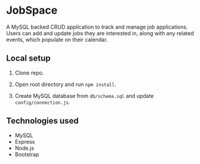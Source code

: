# JobSpace

A MySQL backed CRUD application to track and manage job applications.  Users can add and update jobs they are interested in, along with any related events, which populate on their calendar.

## Local setup

1. Clone repo.

2. Open root directory and run ```npm install```.

3. Create MySQL database from ```db/schema.sql``` and update ```config/connection.js```.

## Technologies used
- MySQL
- Express
- Node.js
- Bootstrap

